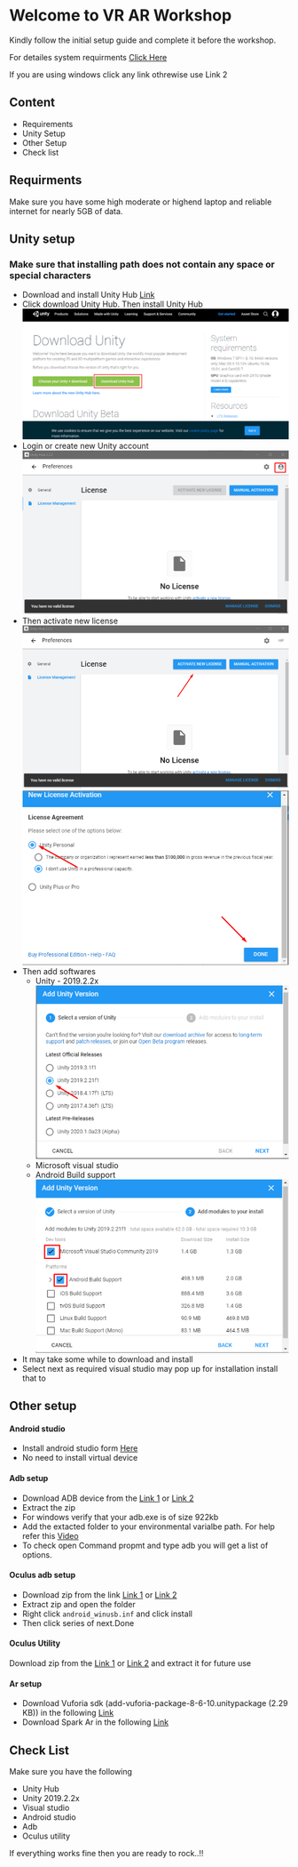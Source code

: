 <h1>Welcome to VR AR Workshop</h1>
<p>Kindly follow the initial setup guide and complete it before the workshop.</p>
<p>For detailes system requirments <a href="https://docs.unity3d.com/2019.2/Documentation/Manual/system-requirements.html">Click Here</a></p>
<p>If you are using windows click any link othrewise use Link 2 </p>
<h2>Content</h2>
<ul>
    <li>Requirements</li>
    <li>Unity Setup</li>
    <li>Other Setup</li>
    <li>Check list</li>
</ul>

<h2>Requirments</h2>
<p>
    Make sure you have some high moderate or highend laptop and reliable internet for nearly 5GB of data.
</p>

<h2>Unity setup</h2>
<h3>Make sure that installing path does not contain any space or special characters</h3>
<ul>
    <li>Download and install Unity Hub <a href="https://unity3d.com/get-unity/download?_ga=2.114566663.1045711736.1565163618-187168741.1547358497">Link</a></li>
    <li>Click download Unity Hub. Then install Unity Hub
       <br> <img src="https://raw.githubusercontent.com/hariprasath2603/VR-AR-Workshop/master/img/01.png" alt="install unity hub">
    </li>
    <li>Login or create new Unity account
        <br><img src="https://raw.githubusercontent.com/hariprasath2603/VR-AR-Workshop/master/img/02.png">    </li>
    <li>Then activate new license
        <br>
        <img src="https://raw.githubusercontent.com/hariprasath2603/VR-AR-Workshop/master/img/03.png">    
        <br>
        <img src="https://raw.githubusercontent.com/hariprasath2603/VR-AR-Workshop/master/img/04.png">
    </li>
    <li>Then add softwares
        <ul><li>Unity - 2019.2.2x
            <br><img src="https://raw.githubusercontent.com/hariprasath2603/VR-AR-Workshop/master/img/05.png">
        </li>
        <li>Microsoft visual studio </li>
        <li>Android Build support
            <br><img src="https://raw.githubusercontent.com/hariprasath2603/VR-AR-Workshop/master/img/06.png">        </li>
        </ul>
    </li>
    <li>It may take some while to download and install </li>
<li>Select next as required visual studio may pop up for installation install that to</li>

</ul>

<h2>Other setup</h2>
<h4>Android studio</h4>
<ul>
    <li>Install android studio form <a href="https://developer.android.com/studio">Here</a></li>
    <li>No need to install virtual device</li>
    
</ul>
<h4>Adb setup</h4>
<ul>
    <li> Download ADB device from the <a href="https://raw.githubusercontent.com/hariprasath2603/VR-AR-Workshop/master/adb.zip">Link 1</a> or <a href="https://www.xda-developers.com/install-adb-windows-macos-linux/">Link 2</a></li>
    <li>Extract the zip</li>
    <li>For windows verify that your adb.exe is of size 922kb</li>
    <li>Add the extacted folder to your environmental varialbe path. For help refer this <a href="https://youtu.be/83SccoBYSfA?t=54">Video</a></li>
    <li>To check open Command propmt and type adb you will get a list of options.</li>
</ul>
<h4>Oculus adb setup</h4>
<ul> 
    <li>Download zip from the link <a href="https://drive.google.com/file/d/1lPJKwjwn5i4TVn5UqvmJQzDtXf-wg3zc/view?usp=sharing">Link 1</a> or <a href="https://developer.oculus.com/downloads/package/oculus-adb-drivers/">Link 2</a></li>
    <li>Extract zip and open the folder</li>
    <li>Right click <code>android_winusb.inf</code> and click install</li>
    <li>Then click series of next.Done</li>
</ul>
<h4>Oculus Utility</h4>
<p>Download zip from the <a href="https://drive.google.com/file/d/1iJAjsLcsKggfDUldpzMU-UT2dp4paUPn/view?usp=sharing">Link 1</a> or <a href="https://developer.oculus.com/downloads/package/oculus-utilities-for-unity-5/">Link 2</a> and extract it for future use</p>
<h4>Ar setup </h4>
   <ul>
       <li>Download Vuforia sdk (add-vuforia-package-8-6-10.unitypackage (2.29 KB)) in the following <a href="https://developer.vuforia.com/downloads/sdk">Link </a></li>
       <li>Download Spark Ar in the following <a href="https://sparkar.facebook.com/ar-studio/download/">Link </a></li>
    </ul>
<h2>Check List</h2>
<p>Make sure you have the following</p>
<ul>
    <li>Unity Hub</li>
    <li>Unity 2019.2.2x</li>
    <li>Visual studio</li>
    <li>Android studio</li>
    <li>Adb</li>
    <li>Oculus utility</li>
</ul>
<p>If everything works fine then you are ready to rock..!!</p>
